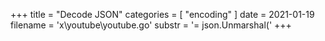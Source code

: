 +++
title = "Decode JSON"
categories = [ "encoding" ]
date = 2021-01-19
filename = 'x\youtube\youtube.go'
substr = '= json.Unmarshal('
+++
